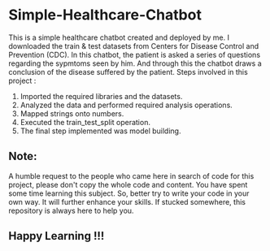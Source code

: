 # Simple-Healthcare-Chatbot

This is a simple healthcare chatbot created and deployed by me. I downloaded the train & test datasets from Centers for Disease Control and Prevention (CDC). In this chatbot, the patient is asked a series of questions regarding the sypmtoms seen by him. And through this the chatbot draws a conclusion of the disease suffered by the patient.
Steps involved in this project :
1) Imported the required libraries and the datasets.
2) Analyzed the data and performed required analysis operations.
3) Mapped strings onto numbers.
4) Executed the train_test_split operation.
5) The final step implemented was model building.


## Note:
A humble request to the people who came here in search of code for this project, please don't copy the whole code and content. You have spent some time learning this subject. So, better try to write your code in your own way. It will further enhance your skills. If stucked somewhere, this repository is always here to help you.

## Happy Learning !!!
